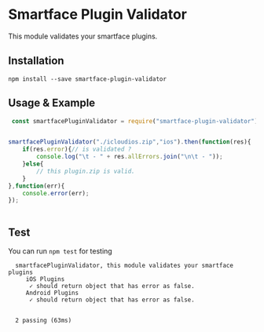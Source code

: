# Smartface Plugin Validator

This module validates your smartface plugins.

## Installation

    npm install --save smartface-plugin-validator
    
## Usage & Example


```javascript
 const smartfacePluginValidator = require("smartface-plugin-validator");


smartfacePluginValidator("./icloudios.zip","ios").then(function(res){
    if(res.error){// is validated ?
        console.log("\t - " + res.allErrors.join("\n\t - "));
    }else{
        // this plugin.zip is valid.
    }
},function(err){
    console.error(err);
});
    
```

## Test

You can run ```npm test``` for testing

```
  smartfacePluginValidator, this module validates your smartface plugins 
     iOS Plugins
      ✓ should return object that has error as false.
     Android Plugins
      ✓ should return object that has error as false.


  2 passing (63ms)

```
    
    